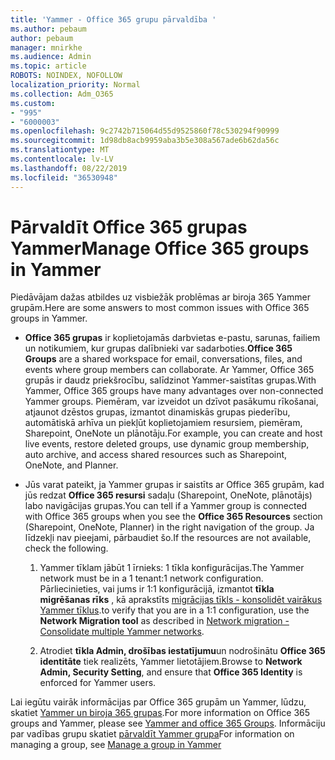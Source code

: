 ```yaml
---
title: 'Yammer - Office 365 grupu pārvaldība '
ms.author: pebaum
author: pebaum
manager: mnirkhe
ms.audience: Admin
ms.topic: article
ROBOTS: NOINDEX, NOFOLLOW
localization_priority: Normal
ms.collection: Adm_O365
ms.custom:
- "995"
- "6000003"
ms.openlocfilehash: 9c2742b715064d55d9525860f78c530294f90999
ms.sourcegitcommit: 1d98db8acb9959aba3b5e308a567ade6b62da56c
ms.translationtype: MT
ms.contentlocale: lv-LV
ms.lasthandoff: 08/22/2019
ms.locfileid: "36530948"
---
```

# <a name="manage-office-365-groups-in-yammer"></a><span data-ttu-id="511e3-102">Pārvaldīt Office 365 grupas Yammer</span><span class="sxs-lookup"><span data-stu-id="511e3-102">Manage Office 365 groups in Yammer</span></span>

<span data-ttu-id="511e3-103">Piedāvājam dažas atbildes uz visbiežāk problēmas ar biroja 365 Yammer grupām.</span><span class="sxs-lookup"><span data-stu-id="511e3-103">Here are some answers to most common issues with Office 365 groups in Yammer.</span></span>

* <span data-ttu-id="511e3-104">**Office 365 grupas** ir koplietojamās darbvietas e-pastu, sarunas, failiem un notikumiem, kur grupas dalībnieki var sadarboties.</span><span class="sxs-lookup"><span data-stu-id="511e3-104">**Office 365 Groups** are a shared workspace for email, conversations, files, and events where group members can collaborate.</span></span> <span data-ttu-id="511e3-105">Ar Yammer, Office 365 grupās ir daudz priekšrocību, salīdzinot Yammer-saistītas grupas.</span><span class="sxs-lookup"><span data-stu-id="511e3-105">With Yammer, Office 365 groups have many advantages over non-connected Yammer groups.</span></span> <span data-ttu-id="511e3-106">Piemēram, var izveidot un dzīvot pasākumu rīkošanai, atjaunot dzēstos grupas, izmantot dinamiskās grupas piederību, automātiskā arhīva un piekļūt koplietojamiem resursiem, piemēram, Sharepoint, OneNote un plānotāju.</span><span class="sxs-lookup"><span data-stu-id="511e3-106">For example, you can create and host live events, restore deleted groups, use dynamic group membership, auto archive, and access shared resources such as Sharepoint, OneNote, and Planner.</span></span>

* <span data-ttu-id="511e3-107">Jūs varat pateikt, ja Yammer grupas ir saistīts ar Office 365 grupām, kad jūs redzat **Office 365 resursi** sadaļu (Sharepoint, OneNote, plānotājs) labo navigācijas grupas.</span><span class="sxs-lookup"><span data-stu-id="511e3-107">You can tell if a Yammer group is connected with Office 365 groups when you see the **Office 365 Resources** section (Sharepoint, OneNote, Planner) in the right navigation of the group.</span></span> <span data-ttu-id="511e3-108">Ja līdzekļi nav pieejami, pārbaudiet šo.</span><span class="sxs-lookup"><span data-stu-id="511e3-108">If the resources are not available, check the following.</span></span>

  1. <span data-ttu-id="511e3-109">Yammer tīklam jābūt 1 īrnieks: 1 tīkla konfigurācijas.</span><span class="sxs-lookup"><span data-stu-id="511e3-109">The Yammer network must be in a 1 tenant:1 network configuration.</span></span> <span data-ttu-id="511e3-110">Pārliecinieties, vai jums ir 1:1 konfigurācijā, izmantot **tīkla migrēšanas rīks** , kā aprakstīts [migrācijas tīkls - konsolidēt vairākus Yammer tīklus](https://docs.microsoft.com/yammer/configure-your-yammer-network/consolidate-multiple-yammer-networks).</span><span class="sxs-lookup"><span data-stu-id="511e3-110">to verify that you are in a 1:1 configuration, use the **Network Migration tool** as described in [Network migration - Consolidate multiple Yammer networks](https://docs.microsoft.com/yammer/configure-your-yammer-network/consolidate-multiple-yammer-networks).</span></span>

  2. <span data-ttu-id="511e3-111">Atrodiet **tīkla Admin, drošības iestatījumu**un nodrošinātu **Office 365 identitāte** tiek realizēts, Yammer lietotājiem.</span><span class="sxs-lookup"><span data-stu-id="511e3-111">Browse to **Network Admin, Security Setting**, and ensure that **Office 365 Identity** is enforced for Yammer users.</span></span>

<span data-ttu-id="511e3-112">Lai iegūtu vairāk informācijas par Office 365 grupām un Yammer, lūdzu, skatiet [Yammer un biroja 365 grupas](https://docs.microsoft.com/yammer/manage-yammer-groups/yammer-and-office-365-groups?redirectSourcePath=%252fen-us%252farticle%252fYammer-and-Office-365-Groups-d8c239dc-a48b-47ab-b85e-6b4b8191a869).</span><span class="sxs-lookup"><span data-stu-id="511e3-112">For more information on Office 365 groups and Yammer, please see [Yammer and office 365 Groups](https://docs.microsoft.com/yammer/manage-yammer-groups/yammer-and-office-365-groups?redirectSourcePath=%252fen-us%252farticle%252fYammer-and-Office-365-Groups-d8c239dc-a48b-47ab-b85e-6b4b8191a869).</span></span> <span data-ttu-id="511e3-113">Informāciju par vadības grupu skatiet [pārvaldīt Yammer grupa](https://support.office.com/article/Manage-a-group-in-Yammer-6e05c6d6-5548-4c88-89cd-e6757a514ef2)</span><span class="sxs-lookup"><span data-stu-id="511e3-113">For information on managing a group, see [Manage a group in Yammer](https://support.office.com/article/Manage-a-group-in-Yammer-6e05c6d6-5548-4c88-89cd-e6757a514ef2)</span></span>
